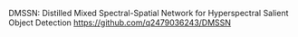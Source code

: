 DMSSN: Distilled Mixed Spectral-Spatial Network for Hyperspectral Salient Object Detection
https://github.com/q2479036243/DMSSN
